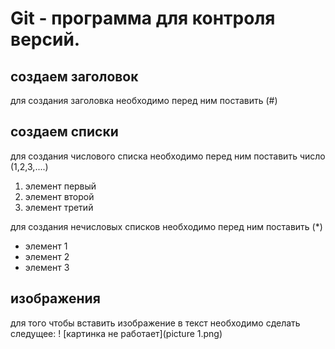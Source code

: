 # Git - программа для контроля версий.

## создаем заголовок
для создания заголовка необходимо перед ним поставить (#)

## создаем списки
для создания числового списка необходимо перед ним поставить число (1,2,3,....)

1. элемент первый
2. элемент второй
3. элемент третий

для создания нечисловых списков необходимо перед ним поставить (*)

* элемент 1
* элемент 2
* элемент 3 

## изображения
для того чтобы вставить изображение в текст необходимо сделать следущее:
! [картинка не работает](picture 1.png)
